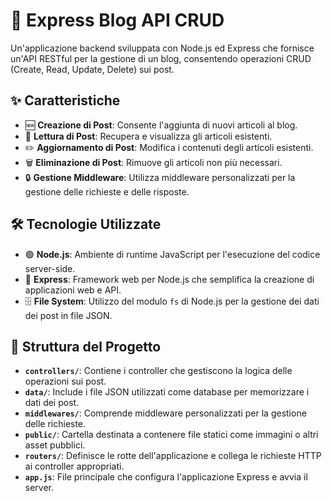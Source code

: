 # 📝 Express Blog API CRUD

Un'applicazione backend sviluppata con Node.js ed Express che fornisce un'API RESTful per la gestione di un blog, consentendo operazioni CRUD (Create, Read, Update, Delete) sui post.

## ✨ Caratteristiche

- 🆕 **Creazione di Post**: Consente l'aggiunta di nuovi articoli al blog.
- 📖 **Lettura di Post**: Recupera e visualizza gli articoli esistenti.
- ✏️ **Aggiornamento di Post**: Modifica i contenuti degli articoli esistenti.
- 🗑️ **Eliminazione di Post**: Rimuove gli articoli non più necessari.
- 🔒 **Gestione Middleware**: Utilizza middleware personalizzati per la gestione delle richieste e delle risposte.

## 🛠️ Tecnologie Utilizzate

- 🟢 **Node.js**: Ambiente di runtime JavaScript per l'esecuzione del codice server-side.
- 🚀 **Express**: Framework web per Node.js che semplifica la creazione di applicazioni web e API.
- 🗄️ **File System**: Utilizzo del modulo `fs` di Node.js per la gestione dei dati dei post in file JSON.

## 📂 Struttura del Progetto

- **`controllers/`**: Contiene i controller che gestiscono la logica delle operazioni sui post.
- **`data/`**: Include i file JSON utilizzati come database per memorizzare i dati dei post.
- **`middlewares/`**: Comprende middleware personalizzati per la gestione delle richieste.
- **`public/`**: Cartella destinata a contenere file statici come immagini o altri asset pubblici.
- **`routers/`**: Definisce le rotte dell'applicazione e collega le richieste HTTP ai controller appropriati.
- **`app.js`**: File principale che configura l'applicazione Express e avvia il server.